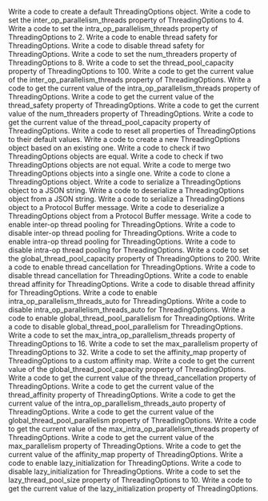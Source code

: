 Write a code to create a default ThreadingOptions object.
Write a code to set the inter_op_parallelism_threads property of ThreadingOptions to 4.
Write a code to set the intra_op_parallelism_threads property of ThreadingOptions to 2.
Write a code to enable thread safety for ThreadingOptions.
Write a code to disable thread safety for ThreadingOptions.
Write a code to set the num_threaders property of ThreadingOptions to 8.
Write a code to set the thread_pool_capacity property of ThreadingOptions to 100.
Write a code to get the current value of the inter_op_parallelism_threads property of ThreadingOptions.
Write a code to get the current value of the intra_op_parallelism_threads property of ThreadingOptions.
Write a code to get the current value of the thread_safety property of ThreadingOptions.
Write a code to get the current value of the num_threaders property of ThreadingOptions.
Write a code to get the current value of the thread_pool_capacity property of ThreadingOptions.
Write a code to reset all properties of ThreadingOptions to their default values.
Write a code to create a new ThreadingOptions object based on an existing one.
Write a code to check if two ThreadingOptions objects are equal.
Write a code to check if two ThreadingOptions objects are not equal.
Write a code to merge two ThreadingOptions objects into a single one.
Write a code to clone a ThreadingOptions object.
Write a code to serialize a ThreadingOptions object to a JSON string.
Write a code to deserialize a ThreadingOptions object from a JSON string.
Write a code to serialize a ThreadingOptions object to a Protocol Buffer message.
Write a code to deserialize a ThreadingOptions object from a Protocol Buffer message.
Write a code to enable inter-op thread pooling for ThreadingOptions.
Write a code to disable inter-op thread pooling for ThreadingOptions.
Write a code to enable intra-op thread pooling for ThreadingOptions.
Write a code to disable intra-op thread pooling for ThreadingOptions.
Write a code to set the global_thread_pool_capacity property of ThreadingOptions to 200.
Write a code to enable thread cancellation for ThreadingOptions.
Write a code to disable thread cancellation for ThreadingOptions.
Write a code to enable thread affinity for ThreadingOptions.
Write a code to disable thread affinity for ThreadingOptions.
Write a code to enable intra_op_parallelism_threads_auto for ThreadingOptions.
Write a code to disable intra_op_parallelism_threads_auto for ThreadingOptions.
Write a code to enable global_thread_pool_parallelism for ThreadingOptions.
Write a code to disable global_thread_pool_parallelism for ThreadingOptions.
Write a code to set the max_intra_op_parallelism_threads property of ThreadingOptions to 16.
Write a code to set the max_parallelism property of ThreadingOptions to 32.
Write a code to set the affinity_map property of ThreadingOptions to a custom affinity map.
Write a code to get the current value of the global_thread_pool_capacity property of ThreadingOptions.
Write a code to get the current value of the thread_cancellation property of ThreadingOptions.
Write a code to get the current value of the thread_affinity property of ThreadingOptions.
Write a code to get the current value of the intra_op_parallelism_threads_auto property of ThreadingOptions.
Write a code to get the current value of the global_thread_pool_parallelism property of ThreadingOptions.
Write a code to get the current value of the max_intra_op_parallelism_threads property of ThreadingOptions.
Write a code to get the current value of the max_parallelism property of ThreadingOptions.
Write a code to get the current value of the affinity_map property of ThreadingOptions.
Write a code to enable lazy_initialization for ThreadingOptions.
Write a code to disable lazy_initialization for ThreadingOptions.
Write a code to set the lazy_thread_pool_size property of ThreadingOptions to 10.
Write a code to get the current value of the lazy_initialization property of ThreadingOptions.